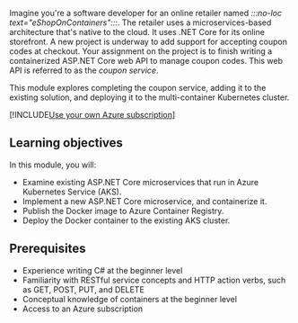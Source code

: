 Imagine you're a software developer for an online retailer named *:::no-loc text="eShopOnContainers":::*. The retailer uses a microservices-based architecture that's native to the cloud. It uses .NET Core for its online storefront. A new project is underway to add support for accepting coupon codes at checkout. Your assignment on the project is to finish writing a containerized ASP.NET Core web API to manage coupon codes. This web API is referred to as the *coupon service*.

This module explores completing the coupon service, adding it to the existing solution, and deploying it to the multi-container Kubernetes cluster.

[!INCLUDE[Use your own Azure subscription](../../includes/microservices/your-own-az-subscription.md)]

## Learning objectives

In this module, you will:

* Examine existing ASP.NET Core microservices that run in Azure Kubernetes Service (AKS).
* Implement a new ASP.NET Core microservice, and containerize it.
* Publish the Docker image to Azure Container Registry.
* Deploy the Docker container to the existing AKS cluster.

## Prerequisites

* Experience writing C# at the beginner level
* Familiarity with RESTful service concepts and HTTP action verbs, such as GET, POST, PUT, and DELETE
* Conceptual knowledge of containers at the beginner level
* Access to an Azure subscription

